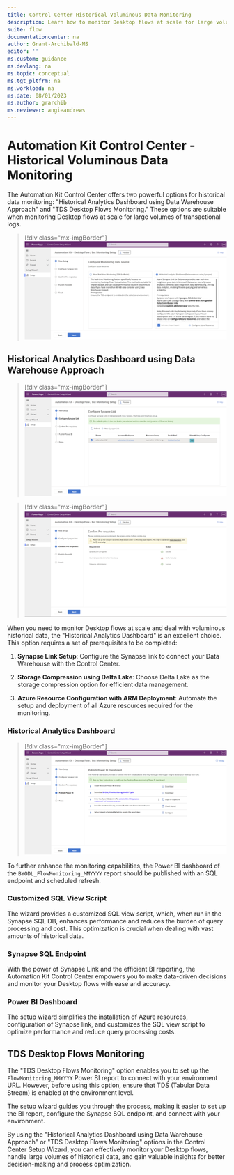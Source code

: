 ```yaml
---
title: Control Center Historical Voluminous Data Monitoring
description: Learn how to monitor Desktop flows at scale for large volumes of transactional logs
suite: flow
documentationcenter: na
author: Grant-Archibald-MS
editor: ''
ms.custom: guidance
ms.devlang: na
ms.topic: conceptual
ms.tgt_pltfrm: na
ms.workload: na
ms.date: 08/01/2023
ms.author: grarchib
ms.reviewer: angieandrews
---
```


# Automation Kit Control Center - Historical Voluminous Data Monitoring

The Automation Kit Control Center offers two powerful options for historical data monitoring: "Historical Analytics Dashboard using Data Warehouse Approach" and "TDS Desktop Flows Monitoring." These options are suitable when monitoring Desktop flows at scale for large volumes of transactional logs.

>[!div class="mx-imgBorder"]
> ![Screenshot of Automation Kit - Control Center Historical Voluminous Data Monitoring Setup](./media/control-center-desktop-flow-voluminous-data-monitoring.png)

## Historical Analytics Dashboard using Data Warehouse Approach

>[!div class="mx-imgBorder"]
> ![Screenshot of Automation Kit - Control Center Azure Synapse Link](./media/control-center-desktop-flow-configure-synapse-link.png)

>[!div class="mx-imgBorder"]
> ![Screenshot of Automation Kit - Control Center Confirm Prerequisites](./media/control-center-desktop-flow-confirm-prerequisites.png)

When you need to monitor Desktop flows at scale and deal with voluminous historical data, the "Historical Analytics Dashboard" is an excellent choice. This option requires a set of prerequisites to be completed:

1. **Synapse Link Setup**: Configure the Synapse link to connect your Data Warehouse with the Control Center.

2. **Storage Compression using Delta Lake**: Choose Delta Lake as the storage compression option for efficient data management.

3. **Azure Resource Configuration with ARM Deployment**: Automate the setup and deployment of all Azure resources required for the monitoring.

### Historical Analytics Dashboard

>[!div class="mx-imgBorder"]
> ![Screenshot of Automation Kit - Control Center Publish Power BI](./media/control-center-desktop-flow-publish-power-bi.png)

To further enhance the monitoring capabilities, the Power BI dashboard of the `BYODL_FlowMonitoring_MMYYYY` report should be published with an SQL endpoint and scheduled refresh.

### Customized SQL View Script

The wizard provides a customized SQL view script, which, when run in the Synapse SQL DB, enhances performance and reduces the burden of query processing and cost. This optimization is crucial when dealing with vast amounts of historical data.

### Synapse SQL Endpoint

With the power of Synapse Link and the efficient BI reporting, the Automation Kit Control Center empowers you to make data-driven decisions and monitor your Desktop flows with ease and accuracy.

### Power BI Dashboard

The setup wizard simplifies the installation of Azure resources, configuration of Synapse link, and customizes the SQL view script to optimize performance and reduce query processing costs.

## TDS Desktop Flows Monitoring

The "TDS Desktop Flows Monitoring" option enables you to set up the `FlowMonitoring_MMYYYY` Power BI report to connect with your environment URL. However, before using this option, ensure that TDS (Tabular Data Stream) is enabled at the environment level.

The setup wizard guides you through the process, making it easier to set up the BI report, configure the Synapse SQL endpoint, and connect with your environment.

By using the "Historical Analytics Dashboard using Data Warehouse Approach" or "TDS Desktop Flows Monitoring" options in the Control Center Setup Wizard, you can effectively monitor your Desktop flows, handle large volumes of historical data, and gain valuable insights for better decision-making and process optimization.
